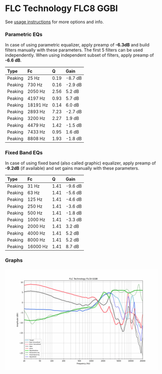 # FLC Technology FLC8 GGBl
See [usage instructions](https://github.com/jaakkopasanen/AutoEq#usage) for more options and info.

### Parametric EQs
In case of using parametric equalizer, apply preamp of **-6.3dB** and build filters manually
with these parameters. The first 5 filters can be used independently.
When using independent subset of filters, apply preamp of **-6.6 dB**.

| Type    | Fc       |    Q | Gain    |
|:--------|:---------|:-----|:--------|
| Peaking | 25 Hz    | 0.19 | -8.7 dB |
| Peaking | 730 Hz   | 0.16 | -2.9 dB |
| Peaking | 2050 Hz  | 2.56 | 5.2 dB  |
| Peaking | 4197 Hz  | 0.93 | 5.7 dB  |
| Peaking | 18191 Hz | 0.14 | 6.0 dB  |
| Peaking | 2893 Hz  | 7.23 | -2.7 dB |
| Peaking | 3200 Hz  | 2.27 | 1.9 dB  |
| Peaking | 4479 Hz  | 1.42 | -1.5 dB |
| Peaking | 7433 Hz  | 0.95 | 1.6 dB  |
| Peaking | 8808 Hz  | 1.93 | -1.8 dB |

### Fixed Band EQs
In case of using fixed band (also called graphic) equalizer, apply preamp of **-9.2dB**
(if available) and set gains manually with these parameters.

| Type    | Fc       |    Q | Gain    |
|:--------|:---------|:-----|:--------|
| Peaking | 31 Hz    | 1.41 | -9.6 dB |
| Peaking | 63 Hz    | 1.41 | -5.6 dB |
| Peaking | 125 Hz   | 1.41 | -4.6 dB |
| Peaking | 250 Hz   | 1.41 | -3.6 dB |
| Peaking | 500 Hz   | 1.41 | -1.8 dB |
| Peaking | 1000 Hz  | 1.41 | -3.3 dB |
| Peaking | 2000 Hz  | 1.41 | 3.2 dB  |
| Peaking | 4000 Hz  | 1.41 | 5.2 dB  |
| Peaking | 8000 Hz  | 1.41 | 5.2 dB  |
| Peaking | 16000 Hz | 1.41 | 8.7 dB  |

### Graphs
![](./FLC%20Technology%20FLC8%20GGBl.png)